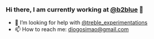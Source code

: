 ### Hi there, I am currently working at [@b2blue](https://github.com/b2blue) 👋

- 🤔 I’m looking for help with [@treble_experimentations](https://github.com/phhusson/treble_experimentations/wiki) 
- 📫 How to reach me: diogosimao@gmail.com
